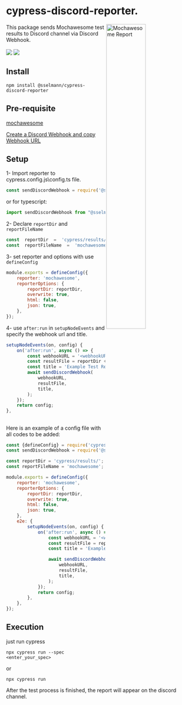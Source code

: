 # cypress-discord-reporter.
<img align="right" src="https://imgur.com/sDZSmDC.png" alt="Mochawesome Report" width="46%" />
This package sends Mochawesome test results to Discord channel via Discord Webhook.
<br />
<br />
<a href="https://www.npmjs.com/package/@sselmann/cypress-discord-reporter"><img src="https://static.npmjs.com/b0f1a8318363185cc2ea6a40ac23eeb2.png"></a> <a href="https://github.com/sSelmann/Cypress-Discord-Reporter"><img src="https://github.githubassets.com/favicons/favicon.png" style="background: white"></a>

## Install

    npm install @sselmann/cypress-discord-reporter

## Pre-requisite
[mochawesome](https://www.npmjs.com/package/mochawesome)

[Create a Discord Webhook and copy Webhook URL](https://support.discord.com/hc/en-us/articles/228383668-Intro-to-Webhooks#:~:text=%C2%A0%20Facebook-,Making%20A%20Webhook,-With%20that%20in)
## Setup

1- Import reporter to cypress.config.js\config.ts file.
```js
const sendDiscordWebhook = require('@sselmann/cypress-discord-reporter');
```    
or for typescript:
```js
import sendDiscordWebhook from "@sselmann/cypress-discord-reporter";
```
    
2- Declare `reportDir` and `reportFileName`
```js
const  reportDir  =  'cypress/results/';
const  reportFileName  =  'mochawesome';
```
3- set reporter and options with use `defineConfig`
```js
module.exports = defineConfig({
    reporter: 'mochawesome',
    reporterOptions: {
        reportDir: reportDir,
        overwrite: true,
        html: false,
        json: true,
    },
});
```
4- use `after:run` in `setupNodeEvents` and specify the webhook url and title. 
```js
setupNodeEvents(on, config) {
    on('after:run', async () => {
        const webhookURL = '<webhookURL>'; // Webhook URL for Discord
        const resultFile = reportDir + reportFileName + '.json';
        const title = 'Example Test Results'; // Title for results
        await sendDiscordWebhook(
            webhookURL,
            resultFile,
            title,
        );
    });
    return config;
},
```
##
Here is an example of a config file with all codes to be added:
```js
const {defineConfig} = require('cypress');
const sendDiscordWebhook = require('@sselmann/cypress-discord-reporter');

const reportDir = 'cypress/results/';
const reportFileName = 'mochawesome';

module.exports = defineConfig({
    reporter: 'mochawesome',
    reporterOptions: {
        reportDir: reportDir,
        overwrite: true,
        html: false,
        json: true,
    },
    e2e: {
        setupNodeEvents(on, config) {
            on('after:run', async () => {
                const webhookURL = '<webhookURL>'; // Webhook URL for Discord
                const resultFile = reportDir + reportFileName + '.json';
                const title = 'Example Test Results'; // Title for results

                await sendDiscordWebhook(
                    webhookURL,
                    resultFile,
                    title,
                );
            });
            return config;
        },
    },
});
```

## Execution
just run cypress

    npx cypress run --spec <enter_your_spec>
or 

    npx cypress run

After the test process is finished, the report will appear on the discord channel.
